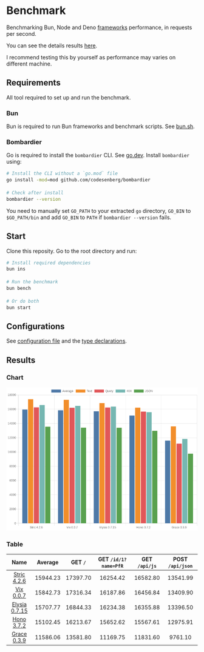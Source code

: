# Benchmark
Benchmarking Bun, Node and Deno [frameworks](/src) performance, in requests per second.

You can see the details results [here](/results/index.md). 

I recommend testing this by yourself as performance may varies on different machine.

## Requirements
All tool required to set up and run the benchmark.

### Bun
Bun is required to run Bun frameworks and benchmark scripts. See [bun.sh](https://bun.sh).

### Bombardier
Go is required to install the `bombardier` CLI. See [go.dev](https://go.dev).
Install `bombardier` using:
```bash
# Install the CLI without a `go.mod` file
go install -mod=mod github.com/codesenberg/bombardier

# Check after install
bombardier --version
```
You need to manually set `GO_PATH` to your extracted `go` directory, `GO_BIN` to `$GO_PATH/bin` and add `GO_BIN` to `PATH` if `bombardier --version` fails.

## Start
Clone this reposity. Go to the root directory and run:
```bash
# Install required dependencies
bun ins

# Run the benchmark
bun bench

# Or do both
bun start
```

## Configurations
See [configuration file](/config.ts) and the [type declarations](/lib/types.ts). 

## Results

### Chart
![Chart](/results/chart.png)

### Table 


| Name | Average | GET `/` | GET `/id/1?name=PfR` | GET `/api/js` | POST `/api/json` |
|  :---: | :---: | :---: | :---: | :---: | :---: |
| [Stric 4.2.6](/results/main/Stric) | 15944.23 | 17397.70 | 16254.42 | 16582.80 | 13541.99 |
| [Vix 0.0.7](/results/main/Vix) | 15842.73 | 17316.34 | 16187.86 | 16456.84 | 13409.90 |
| [Elysia 0.7.15](/results/main/Elysia) | 15707.77 | 16844.33 | 16234.38 | 16355.88 | 13396.50 |
| [Hono 3.7.2](/results/main/Hono) | 15102.45 | 16213.67 | 15652.62 | 15567.61 | 12975.91 |
| [Grace 0.3.9](/results/main/Grace) | 11586.06 | 13581.80 | 11169.75 | 11831.60 | 9761.10 |